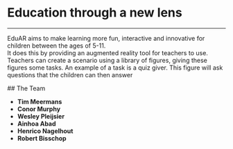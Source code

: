 # Education through a new lens
***
<p>EduAR aims to make learning more fun, interactive and innovative for children between the ages of 5-11.
<br/>
It does this by providing an augmented reality tool for teachers to use. Teachers can create a scenario using a library of figures, giving these figures some tasks. An  example of a task is a quiz giver. This figure will ask questions that the children can then answer</p>
## The Team

- **Tim Meermans**
- **Conor Murphy**
- **Wesley Pleijsier**
- **Ainhoa Abad**
- **Henrico Nagelhout**
- **Robert Bisschop**
